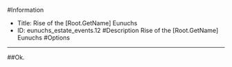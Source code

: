 #Information
 - Title: Rise of the [Root.GetName] Eunuchs
 - ID: eunuchs_estate_events.12
#Description
Rise of the [Root.GetName] Eunuchs
#Options

___
##Ok.
